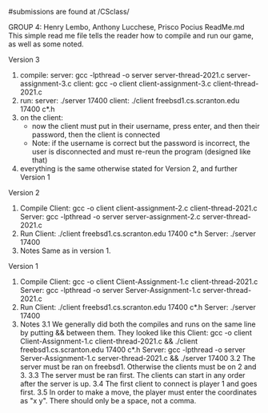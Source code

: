 #submissions are found at /CSclass/

GROUP 4: Henry Lembo, Anthony Lucchese, Prisco Pocius
ReadMe.md
This simple read me file tells the reader how to compile and run our game, as well as some noted.

Version 3
1. compile:
   server: gcc -lpthread -o server server-thread-2021.c server-assignment-3.c
   client: gcc -o client client-assignment-3.c client-thread-2021.c
2. run:
   server: ./server 17400
   client: ./client freebsd1.cs.scranton.edu 17400 c*.h
3. on the client:
   - now the client must put in their username, press enter, and then their
   password, then the client is connected
   - Note: if the username is correct but the password is incorrect, the
   user is disconnected and must re-reun the program (designed like that)
4. everything is the same otherwise stated for Version 2, and further 
   Version 1


Version 2
1. Compile
Client: gcc -o client client-assignment-2.c client-thread-2021.c
Server: gcc -lpthread -o server server-assignment-2.c server-thread-2021.c
2. Run
Client: ./client freebsd1.cs.scranton.edu 17400 c*.h
Server: ./server 17400
3. Notes
Same as in version 1.

Version 1
1. Compile
Client: gcc -o client Client-Assignment-1.c client-thread-2021.c
Server: gcc -lpthread -o server Server-Assignment-1.c server-thread-2021.c
2. Run
Client: ./client freebsd1.cs.scranton.edu 17400 c*.h
Server: ./server 17400
3. Notes
3.1 We generally did both the compiles and runs on the same line by putting && between them.
      They looked like this
      Client: gcc -o client Client-Assignment-1.c client-thread-2021.c && ./client freebsd1.cs.scranton.edu 17400 c*.h
      Server: gcc -lpthread -o server Server-Assignment-1.c server-thread-2021.c && ./server 17400
3.2 The server must be ran on freebsd1. Otherwise the clients must be on 2 and 3.
3.3 The server must be ran first. The clients can start in any order after the server is up.
3.4 The first client to connect is player 1 and goes first.
3.5 In order to make a move, the player must enter the coordinates as "x y". There should only be a space, not a comma.
